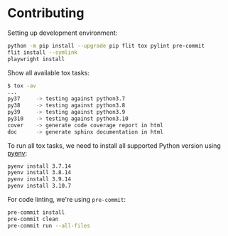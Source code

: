 # Contributing

Setting up development environment:

```bash
python -m pip install --upgrade pip flit tox pylint pre-commit
flit install --symlink
playwright install
```

Show all available tox tasks:

```bash
$ tox -av
...
py37     -> testing against python3.7
py38     -> testing against python3.8
py39     -> testing against python3.9
py310    -> testing against python3.10
cover    -> generate code coverage report in html
doc      -> generate sphinx documentation in html
```

To run all tox tasks, we need to install all supported Python version using
[pyenv](https://github.com/pyenv/pyenv):

```bash
pyenv install 3.7.14
pyenv install 3.8.14
pyenv install 3.9.14
pyenv install 3.10.7
```

For code linting, we're using `pre-commit`:

```bash
pre-commit install
pre-commit clean
pre-commit run --all-files
```
